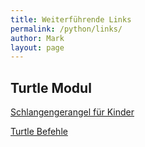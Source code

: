 ```yaml
---
title: Weiterführende Links
permalink: /python/links/
author: Mark
layout: page
---
```


## Turtle Modul

[Schlangengerangel für Kinder](https://code.google.com/archive/p/swfk-de/downloads)

[Turtle Befehle](http://python4kids.net/downloads/py4k_cda4/turtlemodul-referenz/turtlemodul_referenz.pdf)